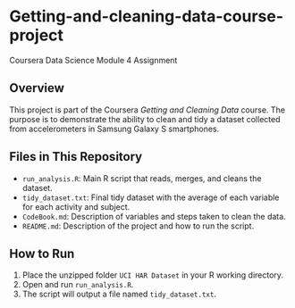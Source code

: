 # Getting-and-cleaning-data-course-project
Coursera Data Science Module 4 Assignment

## Overview

This project is part of the Coursera *Getting and Cleaning Data* course. The purpose is to demonstrate the ability to clean and tidy a dataset collected from accelerometers in Samsung Galaxy S smartphones.

## Files in This Repository

- `run_analysis.R`: Main R script that reads, merges, and cleans the dataset.
- `tidy_dataset.txt`: Final tidy dataset with the average of each variable for each activity and subject.
- `CodeBook.md`: Description of variables and steps taken to clean the data.
- `README.md`: Description of the project and how to run the script.

## How to Run

1. Place the unzipped folder `UCI HAR Dataset` in your R working directory.
2. Open and run `run_analysis.R`.
3. The script will output a file named `tidy_dataset.txt`.
